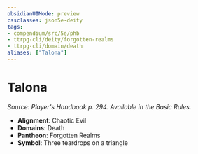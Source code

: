 ```yaml
---
obsidianUIMode: preview
cssclasses: json5e-deity
tags:
- compendium/src/5e/phb
- ttrpg-cli/deity/forgotten-realms
- ttrpg-cli/domain/death
aliases: ["Talona"]
---
```

# Talona
*Source: Player's Handbook p. 294. Available in the Basic Rules.* 

- **Alignment**: Chaotic Evil
- **Domains**: Death
- **Pantheon**: Forgotten Realms
- **Symbol**: Three teardrops on a triangle